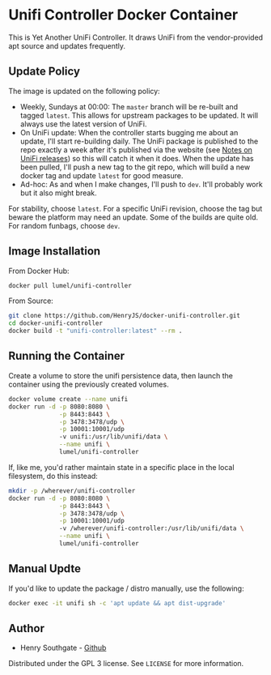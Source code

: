 # Unifi Controller Docker Container

This is Yet Another UniFi Controller.  It draws UniFi from the vendor-provided apt source and updates frequently.


## Update Policy

The image is updated on the following policy:

* Weekly, Sundays at 00:00: The `master` branch will be re-built and tagged `latest`.  This allows for upstream packages to be updated.  It will always use the latest version of UniFi.
* On UniFi update: When the controller starts bugging me about an update, I'll start re-building daily. The UniFi package is published to the repo exactly a week after it's published via the website (see [Notes on UniFi releases](https://community.ui.com/questions/Notes-on-UniFi-releases-Stable-Candidate-Stable-repos-download-site-etc-/5e49c960-58e4-4464-bf4d-49e3f6465399)) so this will catch it when it does.  When the update has been pulled, I'll push a new tag to the git repo, which will build a new docker tag and update `latest` for good measure.
* Ad-hoc: As and when I make changes, I'll push to `dev`.  It'll probably work but it also might break.

For stability, choose `latest`.  For a specific UniFi revision, choose the tag but beware the platform may need an update.  Some of the builds are quite old.  For random funbags, choose `dev`.


## Image Installation

From Docker Hub:

```sh
docker pull lumel/unifi-controller
```
From Source:

```sh
git clone https://github.com/HenryJS/docker-unifi-controller.git
cd docker-unifi-controller
docker build -t "unifi-controller:latest" --rm .
```


## Running the Container

Create a volume to store the unifi persistence data, then launch the container using the previously created volumes.

```sh
docker volume create --name unifi
docker run -d -p 8080:8080 \
              -p 8443:8443 \
			  -p 3478:3478/udp \
			  -p 10001:10001/udp
			  -v unifi:/usr/lib/unifi/data \
			  --name unifi \
			  lumel/unifi-controller
```

If, like me, you'd rather maintain state in a specific place in the local filesystem, do this instead:

```sh
mkdir -p /wherever/unifi-controller
docker run -d -p 8080:8080 \
              -p 8443:8443 \
			  -p 3478:3478/udp \
			  -p 10001:10001/udp
			  -v /wherever/unifi-controller:/usr/lib/unifi/data \
			  --name unifi \
			  lumel/unifi-controller
```


## Manual Updte

If you'd like to update the package / distro manually, use the following:

```sh
docker exec -it unifi sh -c 'apt update && apt dist-upgrade'
```

## Author
- Henry Southgate - [Github](https://github.com/HenryJS/)

Distributed under the GPL 3 license. See ``LICENSE`` for more information.
